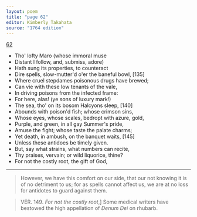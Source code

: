 ```yaml
---
layout: poem
title: "page 62"
editor: Kimberly Takahata
source: "1764 edition"
---
```



[62]()

- Tho' lofty Maro (whose immoral muse
- Distant I follow, and, submiss, adore)
- Hath sung its properties, to counteract
- Dire spells, slow-mutter'd o'er the baneful bowl, [135]
- Where cruel stepdames poisonous drugs have brewed;
- Can vie with these low tenants of the vale,
- In driving poisons from the infected frame:
- For here, alas! (ye sons of luxury mark!)
- The sea, tho' on its bosom Halcyons sleep, [140]
- Abounds with poison'd fish; whose crimson sins,
- Whose eyes, whose scales, bedropt with azure, gold,
- Purple, and green, in all gay Summer's pride,
- Amuse the fight; whose taste the palate charms;
- Yet death, in ambush, on the banquet waits, [145]
- Unless these antidoes be timely given.
- But, say what strains, what numbers can recite,
- Thy praises, vervain; or wild liquorice, thine?
- For not the costly root, the gift of God,

---

> However, we have this comfort on our side, that our not knowing it is of no detriment to us; for as spells cannot affect us, we are at no loss for antidotes to guard against them.

> VER. 149. *For not the costly root*,\] Some medical writers have bestowed the high appellation of *Denum Dei* on rhubarb.